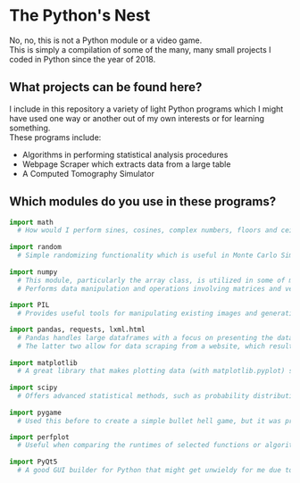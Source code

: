 # The Python's Nest
No, no, this is not a Python module or a video game. <br>
This is simply a compilation of some of the many, many small projects I coded in Python since the year of 2018.

## What projects can be found here?
I include in this repository a variety of light Python programs which I might have used one way or another out of my own interests or for learning something. <br>
These programs include:
* Algorithms in performing statistical analysis procedures
* Webpage Scraper which extracts data from a large table
* A Computed Tomography Simulator

## Which modules do you use in these programs?
```python
import math
  # How would I perform sines, cosines, complex numbers, floors and ceilings without this important module?
 
import random
  # Simple randomizing functionality which is useful in Monte Carlo Simulations.
  
import numpy
  # This module, particularly the array class, is utilized in some of my mathematics-heavy programs.
  # Performs data manipulation and operations involving matrices and vectors.
  
import PIL
  # Provides useful tools for manipulating existing images and generating new images from arrays of numbers.

import pandas, requests, lxml.html
  # Pandas handles large dataframes with a focus on presenting the data other than just computing with it.
  # The latter two allow for data scraping from a website, which results in a large amount of data for Pandas.
  
import matplotlib
  # A great library that makes plotting data (with matplotlib.pyplot) simple to execute.
  
import scipy
  # Offers advanced statistical methods, such as probability distributions, in scipy.stats.
  
import pygame
  # Used this before to create a simple bullet hell game, but it was prone to lag and became cluttery to code.

import perfplot
  # Useful when comparing the runtimes of selected functions or algorithms.
  
import PyQt5
  # A good GUI builder for Python that might get unwieldy for me due to clutteriness and complexity.
  
```
